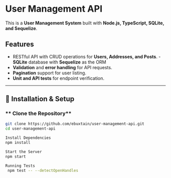 # User Management API

This is a **User Management System** built with **Node.js, TypeScript, SQLite, and Sequelize**.

##  Features
- RESTful API with CRUD operations for **Users, Addresses, and Posts**.
-**SQLite** database with **Sequelize** as the ORM
- **Validation** and **error handling** for API requests.
- **Pagination** support for user listing.
- **Unit and API tests** for endpoint verification.

---

## 🚀 Installation & Setup

### ** Clone the Repository**
```bash
git clone https://github.com/ebuxtain/user-management-api.git
cd user-management-api

Install Dependencies
npm install

Start the Server
npm start

Running Tests
 npm test -- --detectOpenHandles
